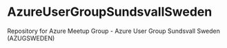 # AzureUserGroupSundsvallSweden
Repository for Azure Meetup Group - Azure User Group Sundsvall Sweden (AZUGSWEDEN)
